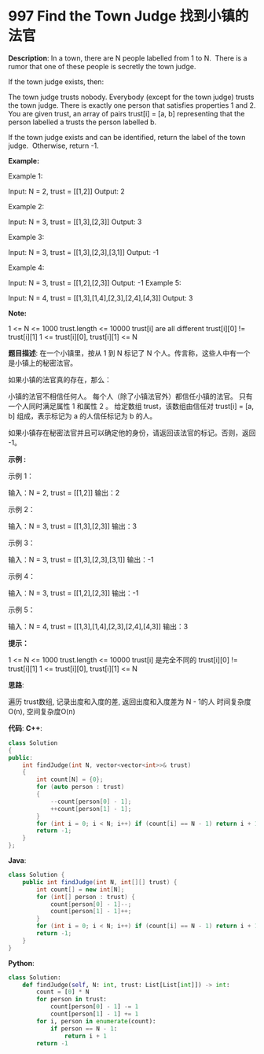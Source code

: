 # 997 Find the Town Judge 找到小镇的法官

__Description__:
In a town, there are N people labelled from 1 to N.  There is a rumor that one of these people is secretly the town judge.

If the town judge exists, then:

The town judge trusts nobody.
Everybody (except for the town judge) trusts the town judge.
There is exactly one person that satisfies properties 1 and 2.
You are given trust, an array of pairs trust[i] = [a, b] representing that the person labelled a trusts the person labelled b.

If the town judge exists and can be identified, return the label of the town judge.  Otherwise, return -1.

__Example:__

Example 1:

Input: N = 2, trust = [[1,2]]
Output: 2

Example 2:

Input: N = 3, trust = [[1,3],[2,3]]
Output: 3

Example 3:

Input: N = 3, trust = [[1,3],[2,3],[3,1]]
Output: -1

Example 4:

Input: N = 3, trust = [[1,2],[2,3]]
Output: -1
Example 5:

Input: N = 4, trust = [[1,3],[1,4],[2,3],[2,4],[4,3]]
Output: 3

__Note:__

1 <= N <= 1000
trust.length <= 10000
trust[i] are all different
trust[i][0] != trust[i][1]
1 <= trust[i][0], trust[i][1] <= N

__题目描述__:
在一个小镇里，按从 1 到 N 标记了 N 个人。传言称，这些人中有一个是小镇上的秘密法官。

如果小镇的法官真的存在，那么：

小镇的法官不相信任何人。
每个人（除了小镇法官外）都信任小镇的法官。
只有一个人同时满足属性 1 和属性 2 。
给定数组 trust，该数组由信任对 trust[i] = [a, b] 组成，表示标记为 a 的人信任标记为 b 的人。

如果小镇存在秘密法官并且可以确定他的身份，请返回该法官的标记。否则，返回 -1。

__示例 :__

示例 1：

输入：N = 2, trust = [[1,2]]
输出：2

示例 2：

输入：N = 3, trust = [[1,3],[2,3]]
输出：3

示例 3：

输入：N = 3, trust = [[1,3],[2,3],[3,1]]
输出：-1

示例 4：

输入：N = 3, trust = [[1,2],[2,3]]
输出：-1

示例 5：

输入：N = 4, trust = [[1,3],[1,4],[2,3],[2,4],[4,3]]
输出：3

__提示：__

1 <= N <= 1000
trust.length <= 10000
trust[i] 是完全不同的
trust[i][0] != trust[i][1]
1 <= trust[i][0], trust[i][1] <= N

__思路__:

遍历 trust数组, 记录出度和入度的差, 返回出度和入度差为 N - 1的人
时间复杂度O(n), 空间复杂度O(n)

__代码__:
__C++__:

```C++
class Solution 
{
public:
    int findJudge(int N, vector<vector<int>>& trust) 
    {
        int count[N] = {0};
        for (auto person : trust) 
        {
            --count[person[0] - 1];
            ++count[person[1] - 1];
        }
        for (int i = 0; i < N; i++) if (count[i] == N - 1) return i + 1;
        return -1;
    }
};
```

__Java__:

```Java
class Solution {
    public int findJudge(int N, int[][] trust) {
        int count[] = new int[N];
        for (int[] person : trust) {
            count[person[0] - 1]--;
            count[person[1] - 1]++;
        }
        for (int i = 0; i < N; i++) if (count[i] == N - 1) return i + 1;
        return -1;
    }
}
```

__Python__:

```Python
class Solution:
    def findJudge(self, N: int, trust: List[List[int]]) -> int:
        count = [0] * N
        for person in trust:
            count[person[0] - 1] -= 1
            count[person[1] - 1] += 1
        for i, person in enumerate(count):
            if person == N - 1:
                return i + 1
        return -1
```
